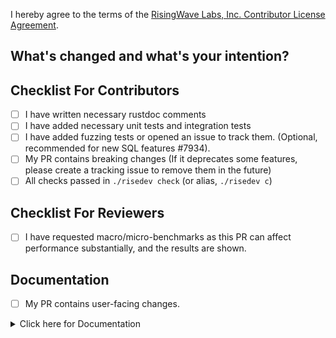 I hereby agree to the terms of the [RisingWave Labs, Inc. Contributor License Agreement](https://gist.github.com/TennyZhuang/f00be7f16996ea48effb049aa7be4d66#file-rw_cla).

## What's changed and what's your intention?

<!--

**Please do not leave this empty!**

Please explain **IN DETAIL** what the changes are in this PR and why they are needed:

- Summarize your change (**mandatory**)
- How does this PR work? Need a brief introduction for the changed logic (optional)
- Describe clearly one logical change and avoid lazy messages (optional)
- Describe any limitations of the current code (optional)
- Refer to a related PR or issue link (optional)

-->

## Checklist For Contributors

- [ ] I have written necessary rustdoc comments
- [ ] I have added necessary unit tests and integration tests
- [ ] I have added fuzzing tests or opened an issue to track them. (Optional, recommended for new SQL features #7934).
- [ ] My PR contains breaking changes (If it deprecates some features, please create a tracking issue to remove them in the future)
- [ ] All checks passed in `./risedev check` (or alias, `./risedev c`)

## Checklist For Reviewers

- [ ] I have requested macro/micro-benchmarks as this PR can affect performance substantially, and the results are shown.
<!-- To manually trigger a benchmark, please check out [Notion](https://www.notion.so/risingwave-labs/Manually-trigger-nexmark-performance-dashboard-test-b784f1eae1cf48889b2645d020b6b7d3). -->

## Documentation

- [ ] My PR contains user-facing changes.

<!-- 

You can ignore or delete the section below if your PR does not contain user-facing changes.

Otherwise, please write a release note below.

-->

<details><summary>Click here for Documentation</summary>

### Types of user-facing changes

Please keep the types that apply to your changes, and remove the others.

- Installation and deployment
- Connector (sources & sinks)
- SQL commands, functions, and operators
- RisingWave cluster configuration changes
- Other (please specify in the release note below)

### Release note

<!--
Please create a release note for your changes. 

Discuss technical details in the "What's changed" section, and 
focus on the impact on users in the release note.

You should also mention the environment or conditions where the impact may occur.
-->

</details>
